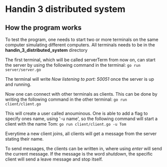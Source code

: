 # Handin 3 distributed system
## How the program works
To test the program, one needs to start two or more terminals on the same computer simulating different computers. All terminals needs to be in the **handin_3_distributed_system** directory

The first terminal, which will be called serverTerm from now on, can start the server by using the following command in the terminal:
`go run server/server.go`

The terminal will write *Now listening to port: 50051* once the server is up and running.

Now one can connect with other terminals as clients. This can be done by writing the following command in the other terminal:
`go run client/client.go`

This will create a user called anouminous. One is able to add a flag to specify ones name, using '-u name', so the following command will start a client with the name Tom:
`go run client/client.go -u Tom`

Everytime a new client joins, all clients will get a message from the server stating their name. 

To send messages, the clients can be written in, where using *enter* will send the current message. If the message is the word *shutdown*, the specific client will send a leave message and stop itself.